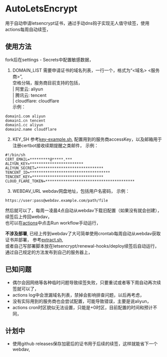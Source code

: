 # AutoLetsEncrypt
用于自动申请letsencrypt证书，通过手动dns钩子实现无人值守续签，使用actions每周自动续签，

## 使用方法
fork后在settings - Secrets中配置敏感数据，
1. DOMAIN_LIST 需要申请证书的域名列表，一行一个，格式为“<域名> <服务商>”,  
   空格分隔，服务商目前支持的包括，  
   | 阿里云: aliyun  
   | 腾讯云: tencent  
   | cloudflare: cloudflare  
   示例：
```
domain1.com aliyun
domain1.cn tencent
domain1.cc aliyun
domain2.name cloudflare
```
2. KEY_SH 参考[key-example.sh](key-example.sh), 配置用到的服务商accessKey，以及邮箱用于注册certbot接收续期提醒之类邮件，
   示例：
```shell
#!/bin/sh
CERT_EMAIL=*********@*****.***
ALIYUN_KEY=************************
ALIYUN_SECRET=******************************
TENCENT_ID=************************************
TENCENT_KEY=********************************
CLOUD_FLARE_TOKEN=****************************************
```
3. WEBDAV_URL webdav网盘地址，包括用户名密码，
   示例：
```
https://user:pass@webdav.example.com/path/file
```

然后就可以了，每周一凌晨4点自动从webdav下载旧配置（如果没有就会创建），续签后上传回webdav，  
也可以在[actions](../../actions/workflows/renew.yml)中点击Run workflow手动运行，

**不涉及部署**, 已经上传到webdav了大可简单使用crontab每周自动从webdav获取证书并部署，
参考[extract.sh](extract.sh),  
或者自己写部署脚本放在letsencrypt/renewal-hooks/deploy续签后自动运行，通过自己规定的方法发布到自己的服务器上，

## 已知问题
* 偶尔会因网络等各种临时问题导致续签失败，只要重试或者等下周自动再次续签就可以了，
* actions log中会泄漏域名列表，禁掉会影响排查问题，以后再考虑，
* 没有实际用到的服务商也会尝试配置，可能导致错误，主要是说aliyun，
* actions cron时区貌似无法设置，只能是+0时区，目前配置的时间和预计不同，

## 计划中
* 使用github releases保存加密后的证书用于后续的续签，这样就能省下一个webdav,


